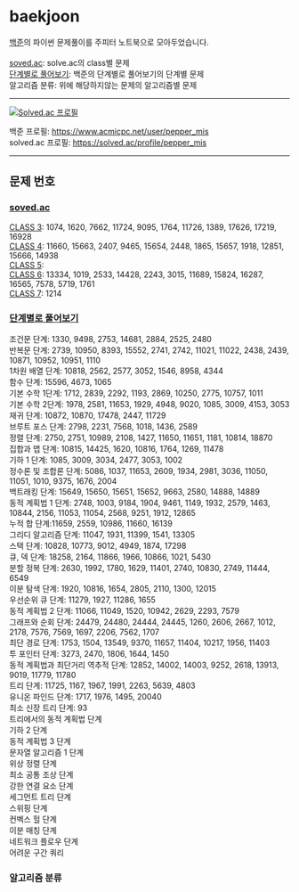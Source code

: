# baekjoon
[백준](https://www.acmicpc.net/)의 파이썬 문제풀이를 주피터 노트북으로 모아두었습니다. <br>
<br>
[soved.ac](https://solved.ac/class): solve.ac의 class별 문제 <br>
[단계별로 풀어보기](https://www.acmicpc.net/step): 백준의 단계별로 풀어보기의 단계별 문제 <br>
알고리즘 분류: 위에 해당하지않는 문제의 알고리즘별 문제

---
[![Solved.ac
프로필](http://mazassumnida.wtf/api/v2/generate_badge?boj=pepper_mis)](https://solved.ac/pepper_mis)

백준 프로필: https://www.acmicpc.net/user/pepper_mis <br>
solved.ac 프로필: https://solved.ac/profile/pepper_mis

---
## 문제 번호
### [soved.ac](https://github.com/black-pepper/baekjoon/tree/master/solved.ac)
[CLASS 3](https://github.com/black-pepper/baekjoon/blob/master/solved.ac/CLASS%203.ipynb): 1074, 1620, 7662, 11724, 9095, 1764, 11726, 1389, 17626, 17219, 16928  <br>
[CLASS 4](https://github.com/black-pepper/baekjoon/blob/master/solved.ac/CLASS%204.ipynb): 11660, 15663, 2407, 9465, 15654, 2448, 1865, 15657, 1918, 12851, 15666, 14938 <br>
[CLASS 5](https://github.com/black-pepper/baekjoon/blob/master/solved.ac/CLASS%205.ipynb):  <br>
[CLASS 6](https://github.com/black-pepper/baekjoon/blob/master/solved.ac/CLASS%206.ipynb): 13334, 1019, 2533, 14428, 2243, 3015, 11689, 15824, 16287, 16565, 7578, 5719, 1761 <br>
[CLASS 7](https://github.com/black-pepper/baekjoon/blob/master/solved.ac/CLASS%207.ipynb): 1214 <br>

### [단계별로 풀어보기](https://github.com/black-pepper/baekjoon/tree/master/%EB%8B%A8%EA%B3%84%EB%B3%84%EB%A1%9C%20%ED%92%80%EC%96%B4%EB%B3%B4%EA%B8%B0)
조건문 단계: 1330, 9498, 2753, 14681, 2884, 2525, 2480 <br>
반복문 단계: 2739, 10950, 8393, 15552, 2741, 2742, 11021, 11022, 2438, 2439, 10871, 10952, 10951, 1110 <br>
1차원 배열 단계: 10818, 2562, 2577, 3052, 1546, 8958, 4344 <br>
함수 단계: 15596, 4673, 1065 <br>
기본 수학 1단계: 1712, 2839, 2292, 1193, 2869, 10250, 2775,  10757, 1011 <br>
기본 수학 2단계: 1978, 2581, 11653, 1929, 4948, 9020, 1085, 3009, 4153, 3053 <br>
재귀 단계: 10872, 10870, 17478, 2447, 11729 <br>
브루트 포스 단계: 2798, 2231, 7568, 1018, 1436, 2589 <br>
정렬 단계: 2750, 2751, 10989, 2108, 1427, 11650, 11651, 1181, 10814, 18870 <br>
집합과 맵 단계: 10815, 14425, 1620, 10816, 1764, 1269, 11478 <br>
기하 1 단계: 1085, 3009, 3034, 2477, 3053, 1002 <br>
정수론 및 조합론 단계: 5086, 1037, 11653, 2609, 1934, 2981, 3036, 11050, 11051, 1010, 9375, 1676, 2004 <br>
백트래킹 단계: 15649, 15650, 15651, 15652, 9663, 2580, 14888, 14889 <br>
동적 계획법 1 단계: 2748, 1003, 9184, 1904, 9461, 1149, 1932, 2579, 1463, 10844, 2156, 11053, 11054, 2568, 9251, 1912, 12865 <br>
누적 합 단계:11659, 2559, 10986, 11660, 16139 <br>
그리디 알고리즘 단계: 11047, 1931, 11399, 1541, 13305 <br>
스택 단계: 10828, 10773, 9012, 4949, 1874, 17298 <br>
큐, 덱 단계: 18258, 2164, 11866, 1966, 10866, 1021, 5430 <br>
분할 정복 단계: 2630, 1992, 1780, 1629, 11401, 2740, 10830, 2749, 11444, 6549<br>
이분 탐색 단계: 1920, 10816, 1654, 2805, 2110, 1300, 12015 <br>
우선순위 큐 단계: 11279, 1927, 11286, 1655 <br>
동적 계획법 2 단계: 11066, 11049, 1520, 10942, 2629, 2293, 7579 <br>
그래프와 순회 단계: 24479, 24480, 24444, 24445, 1260, 2606, 2667, 1012, 2178, 7576, 7569, 1697, 2206, 7562, 1707 <br>
최단 경로 단계: 1753, 1504, 13549, 9370, 11657, 11404, 10217, 1956, 11403 <br>
투 포인터 단계: 3273, 2470, 1806, 1644, 1450 <br>
동적 계획법과 최단거리 역추적 단계: 12852, 14002, 14003, 9252, 2618, 13913, 9019, 11779, 11780 <br>
트리 단계: 11725, 1167, 1967, 1991, 2263, 5639, 4803 <br>
유니온 파인드 단계: 1717, 1976, 1495, 20040 <br>
최소 신장 트리 단계: 93 <br>
트리에서의 동적 계획법 단계 <br>
기하 2 단계 <br>
동적 계획법 3 단계 <br>
문자열 알고리즘 1 단계 <br>
위상 정렬 단계 <br>
최소 공통 조상 단계 <br>
강한 연결 요소 단계 <br>
세그먼트 트리 단계 <br>
스위핑 단계 <br>
컨벡스 헐 단계 <br>
이분 매칭 단계 <br>
네트워크 플로우 단계 <br>
어려운 구간 쿼리 <br>



### 알고리즘 분류
